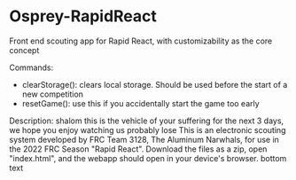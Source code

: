 # Osprey-RapidReact
Front end scouting app for Rapid React, with customizability as the core concept

Commands:
 - clearStorage(): clears local storage. Should be used before the start of a new competition
 - resetGame(): use this if you accidentally start the game too early
 
Description:
shalom
this is the vehicle of your suffering for the next 3 days, we hope you enjoy watching us probably lose
This is an electronic scouting system developed by FRC Team 3128, The Aluminum Narwhals, for use in the 2022 FRC Season "Rapid React". Download the files as a zip, open "index.html", and the webapp should open in your device's browser.
bottom text


